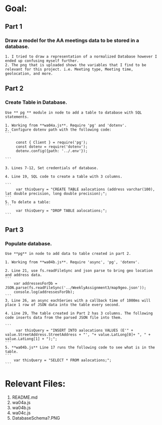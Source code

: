 # Goal: 
## Part 1
   ### Draw a model for the AA meetings data to be stored in a database. 
   
    1. I tried to draw a representation of a normalized Database however I ended up confusing myself further.
    2. The png that is uploaded shows the variables that I find to be relevant for this project. i.e. Meeting type, Meeting time, geolocation, and more. 

## Part 2
   ### Create Table in Database. 
    Use ** pg ** module in node to add a table to database with SQL statements. 
    
    1. Working from **wa04a.js**. Require 'pg' and 'dotenv'. 
    2. Configure dotenv path with the following code: 
    ```

         const { Client } = require('pg');
         const dotenv = require('dotenv');
         dotenv.config({path: '../.env'});

    ```
    
    3. Lines 7-12, Set credentials of database. 
    
    4. Line 19, SQL code to create a table with 3 columns.
    
    ```
         var thisQuery = "CREATE TABLE aalocations (address varchar(100), lat double precision, long double precision);";
    ```
    5. To delete a table: 
    ```
         var thisQuery = "DROP TABLE aalocations;"; 
    ```
    
    
## Part 3 
   ### Populate database. 
    Use **pg** in node to add data to table created in part 2. 
    
    1. Working from **wa04b.js**. Require 'async', 'pg', 'dotenv'. 
    
    2. Line 21, use fs.readFileSync and json parse to bring geo location and address data. 
    ```
        var addressesForDb = JSON.parse(fs.readFileSync('../WeeklyAssignment3/map9geo.json')); 
        console.log(addressesForDb);
    ```
    3. Line 26, an async eachSeries with a callback time of 1000ms will place 1 row of JSON data into the table every second.
    
    4. Line 29, The table created in Part 2 has 3 columns. The following code inserts data from the parsed JSON file into them.
   
    ```
         var thisQuery = "INSERT INTO aalocations VALUES (E'" + value.StreetAddress.StreetAddress + "', "+ value.LatLong[0]+ ", " + value.LatLong[1] + ");";
    ```
    5. **wa04b.js** Line 17 runs the following code to see what is in the table.
    ``` 
        var thisQuery = "SELECT * FROM aalocations;";
    ```
    
# Relevant Files:
1. README.md
2. wa04a.js
3. wa04b.js
4. wa04c.js
5. DatabaseSchema?.PNG
